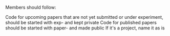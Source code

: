 Members should follow:

Code for upcoming papers that are not yet submitted or under experiment, should be started with exp- and kept private
Code for published papers should be started with paper- and made public
If it's a project, name it as is
